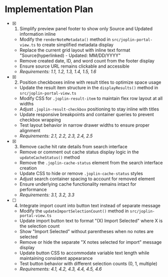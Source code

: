 # Implementation Plan

- [x] 1. Simplify preview panel footer to show only Source and Updated information inline
  - Modify the `renderNoteMetadata()` method in `src/joplin-portal-view.ts` to create simplified metadata display
  - Replace the current grid layout with inline text format "Source(hyperlinked) - Updated: MM/DD/YYYY"
  - Remove created date, ID, and word count from the footer display
  - Ensure source URL remains clickable and accessible
  - _Requirements: 1.1, 1.2, 1.3, 1.4, 1.5, 1.6_

- [x] 2. Position checkboxes inline with result titles to optimize space usage
  - Update the result item structure in the `displayResults()` method in `src/joplin-portal-view.ts`
  - Modify CSS for `.joplin-result-item` to maintain flex row layout at all widths
  - Adjust `.joplin-result-checkbox` positioning to stay inline with titles
  - Update responsive breakpoints and container queries to prevent checkbox wrapping
  - Test layout behavior in narrow drawer widths to ensure proper alignment
  - _Requirements: 2.1, 2.2, 2.3, 2.4, 2.5_

- [x] 3. Remove cache hit rate details from search interface
  - Remove or comment out cache status display logic in the `updateCacheStatus()` method
  - Remove the `.joplin-cache-status` element from the search interface creation
  - Update CSS to hide or remove `.joplin-cache-status` styles
  - Adjust search container spacing to account for removed element
  - Ensure underlying cache functionality remains intact for performance
  - _Requirements: 3.1, 3.2, 3.3_

- [ ] 4. Integrate import count into button text instead of separate message
  - Modify the `updateImportSelectionCount()` method in `src/joplin-portal-view.ts`
  - Update import button text to format "(X) Import Selected" where X is the selection count
  - Show "Import Selected" without parentheses when no notes are selected
  - Remove or hide the separate "X notes selected for import" message display
  - Update button CSS to accommodate variable text length while maintaining consistent appearance
  - Test button behavior with different selection counts (0, 1, multiple)
  - _Requirements: 4.1, 4.2, 4.3, 4.4, 4.5, 4.6_